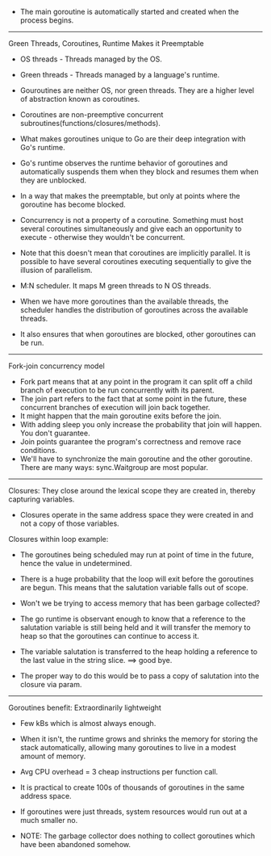 * The main goroutine is automatically started and created when the process begins.

********************************************************************************

Green Threads, Coroutines, Runtime Makes it Preemptable

* OS threads - Threads managed by the OS.
* Green threads - Threads managed by a language's runtime.
* Gouroutines are neither OS, nor green threads. They are a higher level of abstraction known as coroutines.
* Coroutines are non-preemptive concurrent subroutines(functions/closures/methods).

* What makes goroutines unique to Go are their deep integration with Go's runtime.
* Go's runtime observes the runtime behavior of goroutines and automatically suspends them when they block and resumes them when they are unblocked.
* In a way that makes the preemptable, but only at points where the goroutine has become blocked.

* Concurrency is not a property of a coroutine. Something must host several coroutines simultaneously and give each an opportunity to execute - otherwise they wouldn't be concurrent.
* Note that this doesn't mean that coroutines are implicitly parallel. It is possible to have several coroutines executing sequentially to give the illusion of parallelism.


* M:N scheduler. It maps M green threads to N OS threads.
* When we have more goroutines than the available threads, the scheduler handles the distribution of goroutines across the available threads.
* It also ensures that when goroutines are blocked, other goroutines can be run.

********************************************************************************

Fork-join concurrency model
* Fork part means that at any point in the program it can split off a child branch of execution to be run concurrently with its parent.
* The join part refers to the fact that at some point in the future, these concurrent branches of execution will join back together.
* It might happen that the main goroutine exits before the join.
* With adding sleep you only increase the probability that join will happen. You don't guarantee.
* Join points guarantee the program's correctness and remove race conditions.
* We'll have to synchronize the main goroutine and the other goroutine. There are many ways: sync.Waitgroup are most popular.

********************************************************************************

Closures: They close around the lexical scope they are created in, thereby capturing variables.
* Closures operate in the same address space they were created in and not a copy of those variables.

Closures within loop example:
* The goroutines being scheduled may run at point of time in the future, hence the value in undetermined.
* There is a huge probability that the loop will exit before the goroutines are begun. This means that the salutation variable falls out of scope.
* Won't we be trying to access memory that has been garbage collected?
* The go runtime is observant enough to know that a reference to the salutation variable is still being held and it will transfer the memory to heap so that the goroutines can continue to access it.
* The variable salutation is transferred to the heap holding a reference to the last value in the string slice. ==> good bye.

* The proper way to do this would be to pass a copy of salutation into the closure via param.

********************************************************************************

Goroutines benefit: Extraordinarily lightweight
* Few kBs which is almost always enough.
* When it isn't, the runtime grows and shrinks the memory for storing the stack automatically, allowing many goroutines to live in a modest amount of memory.
* Avg CPU overhead = 3 cheap instructions per function call.
* It is practical to create 100s of thousands of goroutines in the same address space.
* If goroutines were just threads, system resources would run out at a much smaller no.

* NOTE: The garbage collector does nothing to collect goroutines which have been abandoned somehow.
